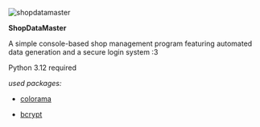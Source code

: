 ![shopdatamaster](https://github.com/user-attachments/assets/443b3ac7-b722-4bfe-af7f-f87bb2a054ec)

**ShopDataMaster**

A simple console-based shop management program featuring automated data generation and a secure login system :3

Python 3.12 required

*used packages:*

* [colorama](https://pypi.org/project/colorama/)

* [bcrypt](https://pypi.org/project/bcrypt/)
